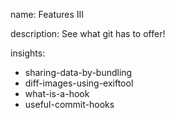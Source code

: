 name: Features III

description: See what git has to offer!

insights:
  - sharing-data-by-bundling
  - diff-images-using-exiftool
  - what-is-a-hook
  - useful-commit-hooks
